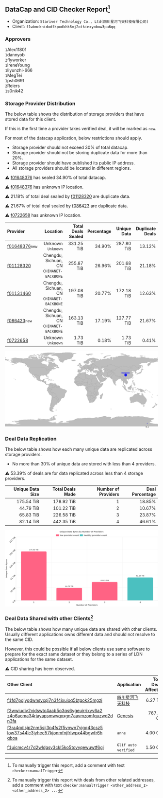## DataCap and CID Checker Report[^1]
 - Organization: `Stariver Technology Co., Ltd(四川星河飞天科技有限公司)`
 - Client: `f1wbmcknidxdfkpxdkhk6mj2otkiexyobow3pa6qq`
### Approvers
`1`Alex11801<br/>`1`dannyob<br/>`2`flyworker<br/>`1`IreneYoung<br/>`1`liyunzhi-666<br/>`1`MegTei<br/>`1`psh0691<br/>`2`Reiers<br/>`1`s0nik42

### Storage Provider Distribution
The below table shows the distribution of storage providers that have stored data for this client.

If this is the first time a provider takes verified deal, it will be marked as `new`.

For most of the datacap application, below restrictions should apply.
 - Storage provider should not exceed 30% of total datacap.
 - Storage provider should not be storing duplicate data for more than 20%.
 - Storage provider should have published its public IP address.
 - All storage providers should be located in different regions.

⚠️ [f01648376](https://filfox.info/en/address/f01648376) has sealed 34.90% of total datacap.

⚠️ [f01648376](https://filfox.info/en/address/f01648376) has unknown IP location.

⚠️ 21.18% of total deal sealed by [f01128320](https://filfox.info/en/address/f01128320) are duplicate data.

⚠️ 21.67% of total deal sealed by [f086423](https://filfox.info/en/address/f086423) are duplicate data.

⚠️ [f0722658](https://filfox.info/en/address/f0722658) has unknown IP location.

| Provider                                                    |                                     Location | Total Deals Sealed | Percentage | Unique Data | Duplicate Deals |
| :---------------------------------------------------------- | -------------------------------------------: | -----------------: | ---------: | ----------: | --------------: |
| [f01648376](https://filfox.info/en/address/f01648376)`new`  |                        Unknown<br/>`Unknown` |         331.25 TiB |     34.90% |  287.80 TiB |          13.12% |
| [f01128320](https://filfox.info/en/address/f01128320)       | Chengdu, Sichuan, CN<br/>`CHINANET-BACKBONE` |         255.87 TiB |     26.96% |  201.68 TiB |          21.18% |
| [f01131460](https://filfox.info/en/address/f01131460)       | Chengdu, Sichuan, CN<br/>`CHINANET-BACKBONE` |         197.08 TiB |     20.77% |  172.18 TiB |          12.63% |
| [f086423](https://filfox.info/en/address/f086423)`new`      | Chengdu, Sichuan, CN<br/>`CHINANET-BACKBONE` |         163.13 TiB |     17.19% |  127.77 TiB |          21.67% |
| [f0722658](https://filfox.info/en/address/f0722658)         |                        Unknown<br/>`Unknown` |           1.73 TiB |      0.18% |    1.73 TiB |           0.41% |

<img src="https://raw.githubusercontent.com/data-preservation-programs/filplus-checker-assets/main/filecoin-project/filecoin-plus-large-datasets/issues/116/1676361718798.png"/>

### Deal Data Replication
The below table shows how each many unique data are replicated across storage providers.

- No more than 30% of unique data are stored with less than 4 providers.

⚠️ 53.39% of deals are for data replicated across less than 4 storage providers.

| Unique Data Size | Total Deals Made | Number of Providers | Deal Percentage |
| ---------------: | ---------------: | ------------------: | --------------: |
|       175.54 TiB |       178.92 TiB |                   1 |          18.85% |
|        44.79 TiB |       101.22 TiB |                   2 |          10.67% |
|        65.83 TiB |       226.58 TiB |                   3 |          23.87% |
|        82.14 TiB |       442.35 TiB |                   4 |          46.61% |

<img src="https://raw.githubusercontent.com/data-preservation-programs/filplus-checker-assets/main/filecoin-project/filecoin-plus-large-datasets/issues/116/1676361719573.png"/>

### Deal Data Shared with other Clients[^3]
The below table shows how many unique data are shared with other clients.
Usually different applications owns different data and should not resolve to the same CID.

However, this could be possible if all below clients use same software to prepare for the exact same dataset or they belong to a series of LDN applications for the same dataset.

⚠️ CID sharing has been observed.

| Other Client                                                                                                                                                                                                              | Application                                                                                 | Total Deals Affected | Unique CIDs | Approvers |
| :------------------------------------------------------------------------------------------------------------------------------------------------------------------------------------------------------------------------ | :------------------------------------------------------------------------------------------ | -------------------: | ----------: | :-------- |
| [f1fd7pgiygdwnsvxqj7n3f4ixuioq5btgok25mgzi](https://filfox.info/en/address/f1fd7pgiygdwnsvxqj7n3f4ixuioq5btgok25mgzi)                                                                                                     | [四川星河飞天科技](https://github.com/filecoin-project/filecoin-plus-client-onboarding/issues/1325) |             6.27 TiB |      14,382 |           |
| [f3wwiudiv2vjdswtc4aab5o3qs6ygeujrrixyv6a2<br/>z4o6aoma34rjayapsmwvqxxgn7aavmzomfquzwd2d<br/>n3fa](https://filfox.info/en/address/f3wwiudiv2vjdswtc4aab5o3qs6ygeujrrixyv6a2z4o6aoma34rjayapsmwvqxxgn7aavmzomfquzwd2dn3fa) | [Genesis](https://github.com/filecoin-project/filecoin-plus-client-onboarding/issues/1700)  |           767.50 GiB |         171 |           |
| [f3ra4qdlsjp2nm5sji3p4fs2f5vnwn7yjgq43csz5<br/>low37s44lc3jyhec57kjonmfnjfrlwpx44bgwfr6h<br/>qboa](https://filfox.info/en/address/f3ra4qdlsjp2nm5sji3p4fs2f5vnwn7yjgq43csz5low37s44lc3jyhec57kjonmfnjfrlwpx44bgwfr6hqboa) | `anne`                                                                                      |             4.00 GiB |           1 | Unknown   |
| [f1ujcmcv4r7d2wldgsy3ckl5ko5tovyqewuwtf6gi](https://filfox.info/en/address/f1ujcmcv4r7d2wldgsy3ckl5ko5tovyqewuwtf6gi)                                                                                                     | `Glif auto verified`                                                                        |             1.50 GiB |           3 | Unknown   |

[^1]: To manually trigger this report, add a comment with text `checker:manualTrigger`

[^2]: Deals from those addresses are combined into this report as they are specified with `checker:manualTrigger`

[^3]: To manually trigger this report with deals from other related addresses, add a comment with text `checker:manualTrigger <other_address_1> <other_address_2> ...`
